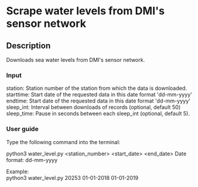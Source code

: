 # Scrape water levels from DMI's sensor network

## Description

Downloads sea water levels from DMI's sensor network.

### Input

station:    Station number of the station from which the data is downloaded.
starttime:  Start date of the requested data in this date format 'dd-mm-yyyy'
endtime:    Start date of the requested data in this date format 'dd-mm-yyyy'
sleep_int:  Interval between downloads of records (optional, default 50)
sleep_time: Pause in seconds between each sleep_int (optional, default 5).

### User guide
Type the following command into the terminal:

python3 water_level.py <station_number> <start_date> <end_date>
Date format: dd-mm-yyyy

Example:        
python3 water_level.py 20253 01-01-2018 01-01-2019
